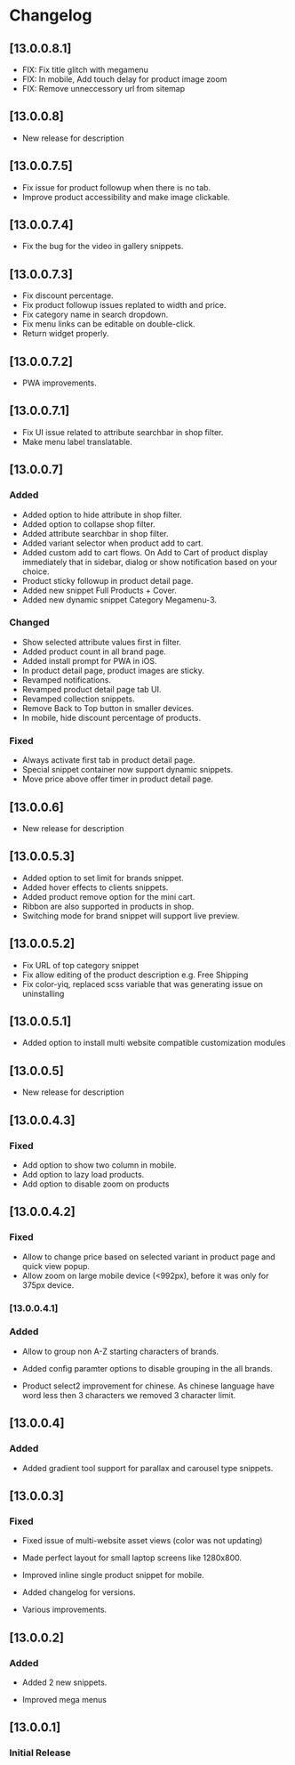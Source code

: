 # Changelog

## [13.0.0.8.1]
- FIX: Fix title glitch with megamenu
- FIX: In mobile, Add touch delay for product image zoom
- FIX: Remove unneccessory url from sitemap

## [13.0.0.8]
- New release for description

## [13.0.0.7.5]
- Fix issue for product followup when there is no tab.
- Improve product accessibility and make image clickable.

## [13.0.0.7.4]
- Fix the bug for the video in gallery snippets.

## [13.0.0.7.3]
- Fix discount percentage.
- Fix product followup issues replated to width and price.
- Fix category name in search dropdown.
- Fix menu links can be editable on double-click.
- Return widget properly.

## [13.0.0.7.2]
- PWA improvements.

## [13.0.0.7.1]
- Fix UI issue related to attribute searchbar in shop filter.
- Make menu label translatable.

## [13.0.0.7]
### Added
- Added option to hide attribute in shop filter.
- Added option to collapse shop filter.
- Added attribute searchbar in shop filter.
- Added variant selector when product add to cart.
- Added custom add to cart flows. On Add to Cart of product display immediately that in sidebar, dialog or show notification based on your choice.
- Product sticky followup in product detail page.
- Added new snippet Full Products + Cover.
- Added new dynamic snippet Category Megamenu-3.

### Changed
- Show selected attribute values first in filter.
- Added product count in all brand page.
- Added install prompt for PWA in iOS.
- In product detail page, product images are sticky.
- Revamped notifications.
- Revamped product detail page tab UI.
- Revamped collection snippets.
- Remove Back to Top button in smaller devices.
- In mobile, hide discount percentage of products.

### Fixed
- Always activate first tab in product detail page.
- Special snippet container now support dynamic snippets.
- Move price above offer timer in product detail page.


## [13.0.0.6]
- New release for description

## [13.0.0.5.3]
- Added option to set limit for brands snippet.
- Added hover effects to clients snippets.
- Added product remove option for the mini cart.
- Ribbon are also supported in products in shop.
- Switching mode for brand snippet will support live preview.
## [13.0.0.5.2]
- Fix URL of top category snippet
- Fix allow editing of the product description e.g. Free Shipping
- Fix color-yiq, replaced scss variable that was generating issue on uninstalling

## [13.0.0.5.1]
- Added option to install multi website compatible customization modules

## [13.0.0.5]
- New release for description

## [13.0.0.4.3]
### Fixed

- Add option to show two column in mobile.
- Add option to lazy load products.
- Add option to disable zoom on products

## [13.0.0.4.2]
### Fixed

- Allow to change price based on selected variant in product page and quick view popup.
- Allow zoom on large mobile device (<992px), before it was only for 375px device.

### [13.0.0.4.1]
### Added

- Allow to group non A-Z starting characters of brands.

- Added config paramter options to disable grouping in the all brands.

- Product select2 improvement for chinese. As chinese language have word less then 3 characters we removed 3 character limit.

## [13.0.0.4]
### Added

- Added gradient tool support for parallax and carousel type snippets.

## [13.0.0.3]

### Fixed

- Fixed issue of multi-website asset views (color was not updating)

- Made perfect layout for small laptop screens like 1280x800.

- Improved inline single product snippet for mobile.

- Added changelog for versions.

- Various improvements.

## [13.0.0.2]

### Added

- Added 2 new snippets.

- Improved mega menus

## [13.0.0.1]

### Initial Release
